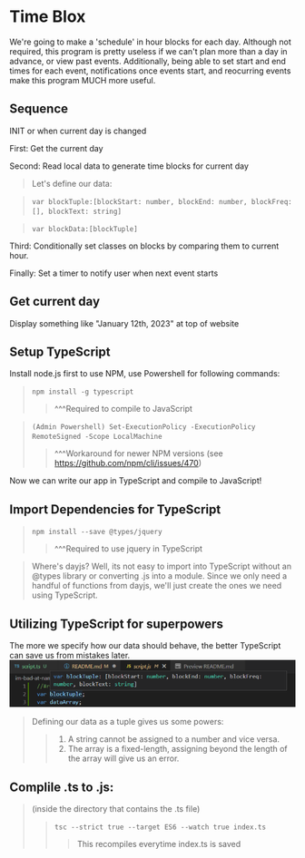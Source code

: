 # Time Blox
We're going to make a 'schedule' in hour blocks for each day. Although not required, this program is pretty useless if we can't plan more than a day in advance, or view past events. Additionally, being able to set start and end times for each event, notifications once events start, and reocurring events make this program MUCH more useful.

## Sequence

INIT or when current day is changed

First: Get the current day

Second: Read local data to generate time blocks for current day
>Let's define our data:

>`var blockTuple:[blockStart: number, blockEnd: number, blockFreq:[], blockText: string]`

>`var blockData:[blockTuple]`

Third: Conditionally set classes on blocks by comparing them to current hour.

Finally: Set a timer to notify user when next event starts

## Get current day

Display something like "January 12th, 2023" at top of website


## Setup TypeScript
Install node.js first to use NPM, use Powershell for following commands:

>`npm install -g typescript`
>>^^^Required to compile to JavaScript

>`(Admin Powershell) Set-ExecutionPolicy -ExecutionPolicy RemoteSigned -Scope LocalMachine`
>>^^^Workaround for newer NPM versions (see https://github.com/npm/cli/issues/470)

Now we can write our app in TypeScript and compile to JavaScript!

## Import Dependencies for TypeScript

>`npm install --save @types/jquery`
>>^^^Required to use jquery in TypeScript

>Where's dayjs? Well, its not easy to import into TypeScript without an @types library or converting .js into a module. Since we only need a handful of functions from dayjs, we'll just create the ones we need using TypeScript.



## Utilizing TypeScript for superpowers

The more we specify how our data should behave, the better TypeScript can save us from mistakes later. ![ts example](./assets/images/ts.png)
>Defining our data as a tuple gives us some powers:
>>1. A string cannot be assigned to a number and vice versa.
>>2. The array is a fixed-length, assigning beyond the length of the array will give us an error.

## Complile .ts to .js:

>(inside the directory that contains the .ts file)
>>`tsc --strict true --target ES6 --watch true index.ts`
>>>This recompiles everytime index.ts is saved